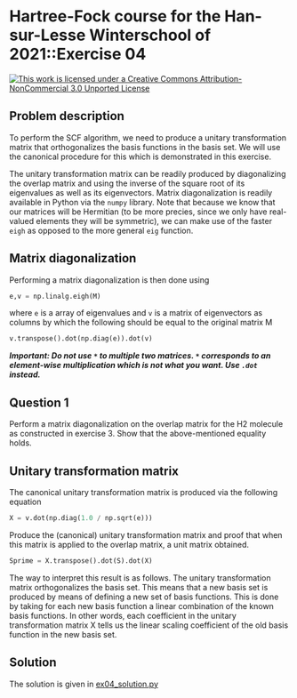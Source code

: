 # Hartree-Fock course for the Han-sur-Lesse Winterschool of 2021::Exercise 04

[![This work is licensed under a Creative Commons Attribution-NonCommercial 3.0 Unported License](https://i.creativecommons.org/l/by-nc/3.0/88x31.png)](http://creativecommons.org/licenses/by-nc/3.0/)

## Problem description
To perform the SCF algorithm, we need to produce a unitary transformation matrix that
orthogonalizes the basis functions in the basis set. We will use the canonical procedure
for this which is demonstrated in this exercise.

The unitary transformation matrix can be readily produced by diagonalizing the
overlap matrix and using the inverse of the square root of its eigenvalues as well
as its eigenvectors. Matrix diagonalization is readily available in Python via
the `numpy` library. Note that because we know that our matrices will be Hermitian
(to be more precies, since we only have real-valued elements they will be symmetric),
we can make use of the faster `eigh` as opposed to the more general `eig` function.

## Matrix diagonalization

Performing a matrix diagonalization is then done using
```python
e,v = np.linalg.eigh(M)
```
where `e` is a array of eigenvalues and `v` is a matrix of eigenvectors as columns
by which the following should be equal to the original matrix M

```python
v.transpose().dot(np.diag(e)).dot(v)
```

***Important: Do not use `*` to multiple two matrices. `*` corresponds to an element-wise multiplication which is not what you want. Use `.dot` instead.***

## Question 1

Perform a matrix diagonalization on the overlap matrix for the H2 molecule as constructed
in exercise 3. Show that the above-mentioned equality holds.

## Unitary transformation matrix

The canonical unitary transformation matrix is produced via the following equation

```python
X = v.dot(np.diag(1.0 / np.sqrt(e)))
```

Produce the (canonical) unitary transformation matrix and proof that when this matrix is applied
to the overlap matrix, a unit matrix obtained. 

```python
Sprime = X.transpose().dot(S).dot(X)
```

The way to interpret this result is as follows. The unitary transformation matrix 
orthogonalizes the basis set. This means that a new basis set is produced by means 
of defining a new set of basis functions. This is done by taking for each new basis 
function a linear combination of the known basis functions. In other words, each 
coefficient in the unitary transformation matrix X tells us the linear scaling coefficient 
of the old basis function in the new basis set.

## Solution
The solution is given in [ex04_solution.py](ex04_solution.py)
